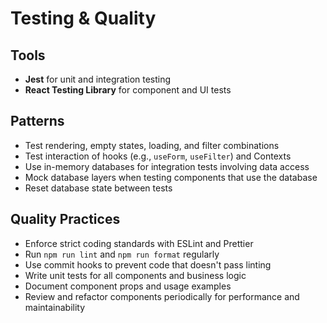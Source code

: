 # Testing & Quality

## Tools
- **Jest** for unit and integration testing
- **React Testing Library** for component and UI tests

## Patterns
- Test rendering, empty states, loading, and filter combinations
- Test interaction of hooks (e.g., `useForm`, `useFilter`) and Contexts
- Use in-memory databases for integration tests involving data access
- Mock database layers when testing components that use the database
- Reset database state between tests

## Quality Practices
- Enforce strict coding standards with ESLint and Prettier
- Run `npm run lint` and `npm run format` regularly
- Use commit hooks to prevent code that doesn't pass linting
- Write unit tests for all components and business logic
- Document component props and usage examples
- Review and refactor components periodically for performance and maintainability 